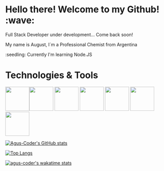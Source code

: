 <h1>Hello there! Welcome to my Github! :wave:</h1>

<p>Full Stack Developer under development...  Come back soon!</p>

<p>My name is August, I´m a Professional Chemist from Argentina</p>

<p>:seedling: Currently I'm learning Node.JS</p>

<p></p>


<h1>Technologies & Tools</h1>

<img height=75 src="https://cdn.jsdelivr.net/gh/devicons/devicon/icons/html5/html5-original.svg" /><img height=75 src="https://cdn.jsdelivr.net/gh/devicons/devicon/icons/css3/css3-original.svg" />
<img height=75 src="https://cdn.jsdelivr.net/gh/devicons/devicon/icons/javascript/javascript-original.svg" />
<img height=75 src="https://cdn.jsdelivr.net/gh/devicons/devicon/icons/git/git-original.svg" />
<img height=75 src="https://cdn.jsdelivr.net/gh/devicons/devicon/icons/nodejs/nodejs-original.svg" />
<img height=75 src="https://cdn.jsdelivr.net/gh/devicons/devicon/icons/npm/npm-original-wordmark.svg" />
<img height=75 src="https://cdn.jsdelivr.net/gh/devicons/devicon/icons/sass/sass-original.svg" />


[![Agus-Coder's GitHub stats](https://github-readme-stats.vercel.app/api?username=agus-coder&theme=dark&show_icons=true)](https://github.com/anuraghazra/github-readme-stats)

[![Top Langs](https://github-readme-stats.vercel.app/api/top-langs/?username=agus-coder&layout=compact&theme=dark)](https://github.com/anuraghazra/github-readme-stats)

[![agus-coder's wakatime stats](https://github-readme-stats.vercel.app/api/wakatime?username=agus_coder)](https://github.com/anuraghazra/github-readme-stats)
